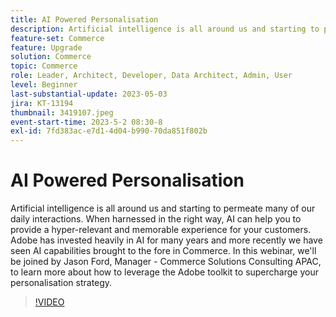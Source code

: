 ```yaml
---
title: AI Powered Personalisation
description: Artificial intelligence is all around us and starting to permeate many of our daily interactions. When harnessed in the right way, AI can help you to provide a hyper-relevant and memorable experience for your customers. Adobe has invested heavily in AI for many years and more recently we have seen AI capabilities brought to the fore in Commerce. In this webinar, we'll be joined by Jason Ford, Manager - Commerce Solutions Consulting APAC, to learn more about how to leverage the Adobe toolkit to supercharge your personalisation strategy.
feature-set: Commerce
feature: Upgrade
solution: Commerce
topic: Commerce
role: Leader, Architect, Developer, Data Architect, Admin, User
level: Beginner
last-substantial-update: 2023-05-03
jira: KT-13194
thumbnail: 3419107.jpeg
event-start-time: 2023-5-2 08:30-8
exl-id: 7fd383ac-e7d1-4d04-b990-70da851f802b
---
```

# AI Powered Personalisation

Artificial intelligence is all around us and starting to permeate many of our daily interactions. When harnessed in the right way, AI can help you to provide a hyper-relevant and memorable experience for your customers. Adobe has invested heavily in AI for many years and more recently we have seen AI capabilities brought to the fore in Commerce. In this webinar, we'll be joined by Jason Ford, Manager - Commerce Solutions Consulting APAC, to learn more about how to leverage the Adobe toolkit to supercharge your personalisation strategy.

>[!VIDEO](https://video.tv.adobe.com/v/3419107/?learn=on)
